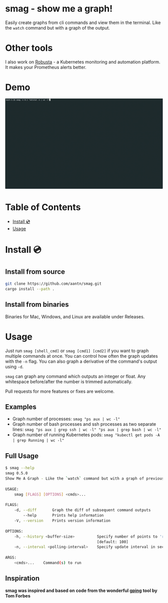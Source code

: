 # smag - show me a graph!

Easily create graphs from cli commands and view them in the terminal. Like the `watch` command but with a graph of the output.

# Other tools

I also work on [Robusta](https://github.com/robusta-dev/robusta) - a Kubernetes monitoring and automation platform. It makes your Prometheus alerts better.

# Demo

![](./images/readme-example.gif)

Table of Contents
=================

   * [Install :cd:](#install-cd)
   * [Usage ](#usage)

# Install :cd:

## Install from source
```bash
git clone https://github.com/aantn/smag.git
cargo install --path .
```
## Install from binaries
Binaries for Mac, Windows, and Linux are available under Releases.

# Usage

Just run `smag [shell_cmd]` or `smag [cmd1] [cmd2]` if you want to graph multiple commands at once.
You can control how often the graph updates with the `-n` flag. You can also graph a derivative of the command's output using `-d`.

`smag` can graph any command which outputs an integer or float. Any whitespace before/after the number is trimmed automatically.

Pull requests for more features or fixes are welcome.

## Examples
* Graph number of processes: `smag "ps aux | wc -l"`
* Graph number of bash processes and ssh processes as two separate lines: `smag "ps aux | grep ssh | wc -l" "ps aux | grep bash | wc -l"`
* Graph number of running Kubernetes pods: `smag "kubectl get pods -A | grep Running | wc -l"`

## Full Usage

```bash
$ smag --help                                                                                                           ✔  2355  17:59:43
smag 0.5.0
Show Me A Graph - Like the `watch` command but with a graph of previous values.

USAGE:
    smag [FLAGS] [OPTIONS] <cmds>...

FLAGS:
    -d, --diff       Graph the diff of subsequent command outputs
        --help       Prints help information
    -V, --version    Prints version information

OPTIONS:
    -h, --history <buffer-size>          Specify number of points to 'remember' and graph at once for each commands
                                         [default: 100]
    -n, --interval <polling-interval>    Specify update interval in seconds. [default: 1.0]

ARGS:
    <cmds>...    Command(s) to run
```

## Inspiration
**smag was inspired and based on code from the wonderful [gping](https://github.com/orf/gping) tool by Tom Forbes**
